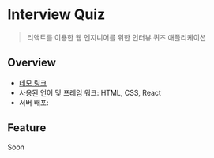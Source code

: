 # Interview Quiz

> 리액트를 이용한 웹 엔지니어를 위한 인터뷰 퀴즈 애플리케이션

## Overview

- [데모 링크]()
- 사용된 언어 및 프레임 워크: HTML, CSS, React
- 서버 배포:

## Feature

Soon
